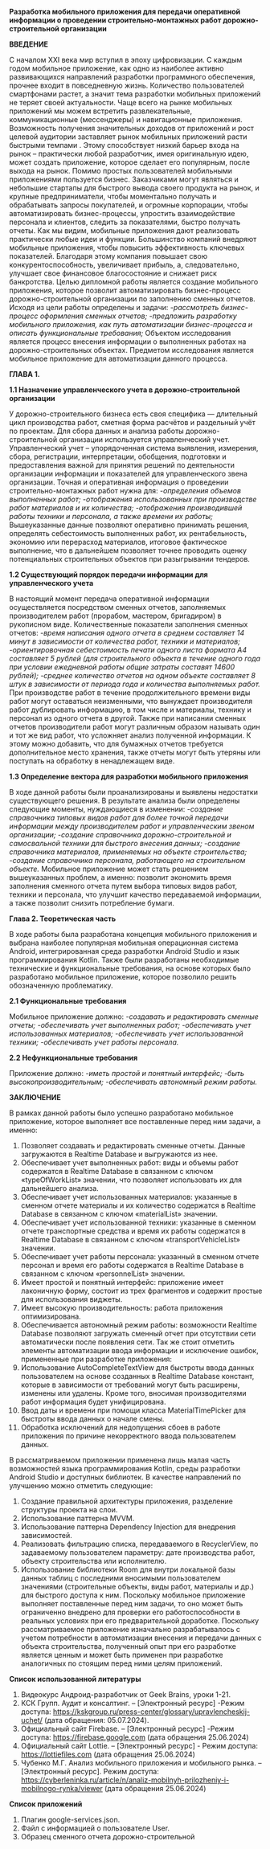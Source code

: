 **Разработка мобильного приложения для передачи оперативной информации о проведении строительно-монтажных работ дорожно-строительной организации**

**ВВЕДЕНИЕ**

С началом XXI века мир вступил в эпоху цифровизации. 
С каждым годом мобильное приложение, как одно из наиболее активно развивающихся направлений разработки программного обеспечения, прочнее входит в повседневную жизнь. Количество пользователей смартфонами растет, а значит тема разработки мобильных приложений не теряет своей актуальности.
Чаще всего на рынке мобильных приложений мы можем встретить развлекательные, коммуникационные (мессенджеры) и навигационные приложения. Возможность получения значительных доходов от приложений и рост целевой аудитории заставляет рынок мобильных приложений расти быстрыми темпами . Этому способствует низкий барьер входа на рынок – практически любой разработчик, имея оригинальную идею, может создать приложение, которое сделает его популярным, после выхода на рынок. 
Помимо простых пользователей мобильными приложениями пользуется бизнес. Заказчиками могут являться и небольшие стартапы для быстрого вывода своего продукта на рынок, и крупные предприниматели, чтобы моментально получать и обрабатывать запросы покупателей, и огромные корпорации, чтобы автоматизировать бизнес-процессы, упростить взаимодействие персонала и клиентов, следить за показателями, быстро получать отчеты. Как мы видим, мобильные приложения дают реализовать практически любые идеи и функции.
Большинство компаний внедряют мобильные приложения, чтобы повысить эффективность ключевых показателей. Благодаря этому компания повышает свою конкурентоспособность, увеличивает прибыль, а, следовательно, улучшает свое финансовое благосостояние и снижает риск банкротства. 
Целью дипломной работы является создание мобильного приложения, которое позволит автоматизировать бизнес-процесс дорожно-строительной организации по заполнению сменных отчетов.
Исходя из цели работы определены и задачи:
*-рассмотреть бизнес-процесс оформления сменных отчетов;*
*-предложить разработку мобильного приложения, как путь автоматизации бизнес-процесса и описать функциональные требования;*
Объектом исследования является процесс внесения информации о выполненных работах на дорожно-строительных объектах.
Предметом исследования является мобильное приложение для автоматизации данного процесса.

**ГЛАВА 1.**

**1.1 Назначение управленческого учета в дорожно-строительной организации**

У дорожно-строительного бизнеса есть своя специфика — длительный цикл производства работ, сметная форма расчётов и раздельный учёт по проектам. Для сбора данных и анализа работы дорожно-строительной организации используется управленческий учет. Управленческий учет – упорядоченная система выявления, измерения, сбора, регистрации, интерпретации, обобщения, подготовки и предоставления важной для принятия решений по деятельности организации информации и показателей для управленческого звена организации.
Точная и оперативная информация о проведении строительно-монтажных работ нужна для:
*-определения объемов выполненных работ;*
*-отображения использованных при производстве работ материалов и их количества;*
*-отображения производившей работы техники и персонала, а также времени их работы;*
Вышеуказанные данные позволяют оперативно принимать решения, определять себестоимость выполненных работ, их рентабельность, экономию или перерасход материалов, итоговое фактическое выполнение, что в дальнейшем позволяет точнее проводить оценку потенциальных строительных объектов при разыгрывании тендеров.

**1.2 Существующий порядок передачи информации для управленческого учета**

В настоящий момент передача оперативной информации осуществляется посредством сменных отчетов, заполняемых производителем работ (прорабом, мастером, бригадиром) в рукописном виде. 
Количественные показатели заполнения сменных отчетов:
*-время написания одного отчета в среднем составляет 14 минут в зависимости от количества работ, техники и материалов;*
*-ориентировочная себестоимость печати одного листа формата А4 составляет 5 рублей (для строительного объекта в течение одного года при условии ежедневной работы общие затраты составят 14600 рублей);*
*-среднее количество отчетов на одном объекте составляет 8 штук в зависимости от периода года и количества выполняемых работ.*
При производстве работ в течение продолжительного времени виды работ могут оставаться неизменными, что вынуждает производителя работ дублировать информацию, в том числе и материалы, технику и персонал из одного отчета в другой. Также при написании сменных отчетов производители работ могут различным образом называть один и тот же вид работ, что усложняет анализ полученной информации.
К этому можно добавить, что для бумажных отчетов требуется дополнительное место хранения, также отчеты могут быть утеряны или поступать на обработку в ненадлежащем виде. 

**1.3 Определение вектора для разработки мобильного приложения**

В ходе данной работы были проанализированы и выявлены недостатки существующего решения. В результате анализа были определены следующие моменты, нуждающиеся в изменении:
*-создание справочника типовых видов работ для более точной передачи информации между производителем работ и управленческим звеном организации;*
*-создание справочника дорожно-строительной и самосвальной техники для быстрого внесения данных;*
*-создание справочника материалов, применяемых на объекте строительства;*
*-создание справочника персонала, работающего на строительном объекте.*
Мобильное приложение может стать решением вышеуказанных проблем, а именно: позволит экономить время заполнения сменного отчета путем выбора типовых видов работ, техники и персонала, что улучшит качество передаваемой информации, а также позволит снизить потребление бумаги. 

**Глава 2. Теоретическая часть**

В ходе работы была разработана концепция мобильного приложения и выбрана наиболее популярная мобильная операционная система Android, интегрированная среда разработки Android Studio и язык программирования Kotlin. Также были разработаны необходимые технические и функциональные требования, на основе которых было разработано мобильное приложение, которое позволило решить обозначенную проблематику. 

**2.1 Функциональные требования**

Мобильное приложение должно:
*-создавать и редактировать сменные отчеты;*
*-обеспечивать учет выполненных работ;*
*-обеспечивать учет использованных материалов;*
*-обеспечивать учет использованной техники;*
*-обеспечивать учет работы персонала.*

**2.2 Нефункциональные требования**

Приложение должно:
*-иметь простой и понятный интерфейс;*
*-быть высокопроизводительным;*
*-обеспечивать автономный режим работы.*

**ЗАКЛЮЧЕНИЕ**

В рамках данной работы было успешно разработано мобильное приложение, которое выполняет все поставленные перед ним задачи, а именно: 
1. Позволяет создавать и редактировать сменные отчеты. Данные загружаются в Realtime Database и выгружаются из нее.
2. Обеспечивает учет выполненных работ: виды и объемы работ содержатся в Realtime Database в связанном с ключом «typeOfWorkList» значении, что позволяет использовать их для дальнейшего анализа.
3. Обеспечивает учет использованных материалов: указанные в сменном отчете материалы и их количество содержатся в Realtime Database в связанном с ключом «materialList» значении.
4. Обеспечивает учет использованной техники: указанные в сменном отчете транспортные средства и время их работы содержатся в Realtime Database в связанном с ключом «transportVehicleList» значении.
5. Обеспечивает учет работы персонала: указанный в сменном отчете персонал и время его работы содержатся в Realtime Database в связанном с ключом «personnelList» значении.
6. Имеет простой и понятный интерфейс: приложение имеет лаконичную форму, состоит из трех фрагментов и содержит простые для использования виджеты.
7. Имеет высокую производительность: работа приложения оптимизирована.
8. Обеспечивается автономный режим работы: возможности Realtime Database позволяют загружать сменный отчет при отсутствии сети автоматически после появления сети.
Так же стоит отметить элементы автоматизации ввода информации и исключение ошибок, примененные при разработке приложения:
1. Использование AutoCompleteTextView для быстроты ввода данных пользователем на основе созданных в Realtime Database констант, которые в зависимости от требований могут быть расширены, изменены или удалены. Кроме того, вносимая производителями работ информация будет унифицирована.
2. Ввод даты и времени при помощи класса MaterialTimePicker для быстроты ввода данных о начале смены.
3. Обработка исключений для недопущения сбоев в работе приложения по причине некорректного ввода пользователем данных.
   
В рассматриваемом приложении применена лишь малая часть возможностей языка программирования Kotlin, среды разработки Android Studio и доступных библиотек. В качестве направлений по улучшению можно отметить следующие:
1. Создание правильной архитектуры приложения, разделение структуры проекта на слои.
2. Использование паттерна MVVM.
3. Использование паттерна Dependency Injection для внедрения зависимостей.
4. Реализовать фильтрацию списка, передаваемого в RecyclerView, по задаваемому пользователем параметру: дате производства работ, объекту строительства или исполнителю.
5. Использование библиотеки Room для внутри локальной базы данных таблиц с последними вносимыми пользователем значениями (строительные объекты, виды работ, материалы и др.) для быстрого доступа к ним.
Поскольку мобильное приложение выполняет поставленные перед ним задачи, то оно может быть ограниченно внедрено для проверки его работоспособности в реальных условиях при его предварительной доработке. Поскольку рассматриваемое приложение изначально разрабатывалось с учетом потребности в автоматизации внесения и передачи данных с объекта строительства, полученный опыт при его разработке является ценным и может быть применен при разработке аналогичных по стоящим перед ними целям приложений.

 
**Список использованной литературы**

1. Видеокурс Андроид-разработчик от Geek Brains, уроки 1-21.
2. КСК Групп. Аудит и консалтинг. – [Электронный ресурс] -Режим доступа: https://kskgroup.ru/press-center/glossary/upravlencheskij-uchet/ (дата обращения: 05.07.2024).
3. Официальный сайт Firebase. – [Электронный ресурс] -Режим доступа: https://firebase.google.com (дата обращения 25.06.2024)
4. Официальный сайт Lottie. – [Электронный ресурс] - Режим доступа: https://lottiefiles.com (дата обращения 25.06.2024)
5. Чубенко М.Г. Анализ мобильного приложения и мобильного рынка. – [Электронный ресурс]. Режим доступа: https://cyberleninka.ru/article/n/analiz-mobilnyh-prilozheniy-i-mobilnogo-rynka/viewer (дата обращения 25.06.2024)
   
**Список приложений**

1. Плагин google-services.json.
2. Файл с информацией о пользователе User.
3. Образец сменного отчета дорожно-строительной 


